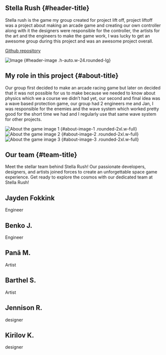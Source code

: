 ## Stella Rush {#header-title}

<p id="header-text">
Stella rush is the game my group created for project lift off, project liftoff was a project about making an arcade game and creating our own controller along with it the designers were responsible for the controller, the artists for the art and the engineers to make the game work, I was lucky to get an awesome group during this project and was an awesome project overall.</p>

<a href="https://github.com/JaydenDF/StellaRush" id="header-giethub-link" target="_blank" class="py-4 px-6 md:px-9 lg:px-6 xl:px-9 leading-normal border inline-block transition bg-primary border-primary text-white hover:bg-opacity-80 rounded-lg">
Github repository
</a>

![Image](/images/StellaRush.png) {#header-image .h-auto.w-24.rounded-lg}

## My role in this project {#about-title}

<p id="about-text">
Our group first decided to make an arcade racing game but later on decided that it was not possible for us to make because we needed to know about physics which we a course we didn’t had yet, our second and final idea was a wave based protection game, our group had 2 engineers me and Jan, I was responsible for the enemies and the wave system which worked pretty good for the short time we had and I regularly use that same wave system for other projects.</p>

![About the game image 1](/images/player_spaceship_stellarush.png) {#about-image-1 .rounded-2xl.w-full}
![About the game image 2](/images/StellaRush.png) {#about-image-2 .rounded-2xl.w-full}
![About the game image 3](/images/game_over_screen_stellarush.png) {#about-image-3 .rounded-2xl.w-full}

## Our team {#team-title}

<p id="team-text">
Meet the stellar team behind Stella Rush! Our passionate developers, designers, and artists joined forces to create an unforgettable space game experience. Get ready to explore the cosmos with our dedicated team at Stella Rush!
</p>

<div class="grid grid-cols-1 md:grid-cols-2 lg:grid-cols-3 gap-4" id="team-members">
    <div class="border-gray-200 border p-4 rounded-lg flex items-center">
        <div class="flex-grow">
            <h2 class="text-gray-900 title-font font-medium dark:text-gray-300">Jayden Fokkink</h2>
            <p class="text-gray-500">Engineer</p>
        </div>
    </div>
    <div class="border-gray-200 border p-4 rounded-lg flex items-center">
        <div class="flex-grow">
            <h2 class="text-gray-900 title-font font-medium dark:text-gray-300">Benko J.</h2>
            <p class="text-gray-500">Engineer</p>
        </div>
    </div>
    <div class="border-gray-200 border p-4 rounded-lg flex items-center">
        <div class="flex-grow">
            <h2 class="text-gray-900 title-font font-medium dark:text-gray-300">Pană M.</h2>
            <p class="text-gray-500">Artist</p>
        </div>
    </div>
<div class="border-gray-200 border p-4 rounded-lg flex items-center">
        <div class="flex-grow">
            <h2 class="text-gray-900 title-font font-medium dark:text-gray-300">Barthel S.</h2>
            <p class="text-gray-500">Artist</p>
        </div>
    </div>
<div class="border-gray-200 border p-4 rounded-lg flex items-center">
        <div class="flex-grow">
            <h2 class="text-gray-900 title-font font-medium dark:text-gray-300">Jennison R.</h2>
            <p class="text-gray-500">designer</p>
        </div>
    </div>
<div class="border-gray-200 border p-4 rounded-lg flex items-center">
        <div class="flex-grow">
            <h2 class="text-gray-900 title-font font-medium dark:text-gray-300">Kirilov K.</h2>
            <p class="text-gray-500">designer</p>
        </div>
    </div>
</div>


